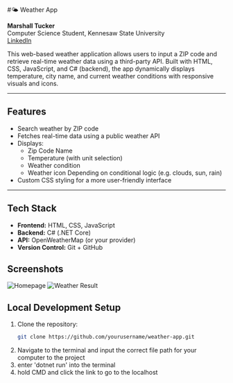 #🌤️ Weather App

**Marshall Tucker**  
Computer Science Student, Kennesaw State University  
[LinkedIn](https://www.linkedin.com/in/marshall-tucker)


This web-based weather application allows users to input a ZIP code and retrieve real-time weather data using a third-party API. Built with HTML, CSS, JavaScript, and C# (backend), the app dynamically displays temperature, city name, and current weather conditions with responsive visuals and icons.

---

## Features

- Search weather by ZIP code
- Fetches real-time data using a public weather API
- Displays:
  - Zip Code Name
  - Temperature (with unit selection)
  - Weather condition
  - Weather icon Depending on conditional logic (e.g. clouds, sun, rain)
- Custom CSS styling for a more user-friendly interface

---

## Tech Stack

- **Frontend:** HTML, CSS, JavaScript
- **Backend:** C# (.NET Core)
- **API:** OpenWeatherMap (or your provider)
- **Version Control:** Git + GitHub

## Screenshots
![Homepage](./screenshots/enter-zip-page.png)
![Weather Result](./screenshots/weather-result-page.png)

## Local Development Setup

1. Clone the repository:
   ```bash
   git clone https://github.com/yourusername/weather-app.git

2. Navigate to the terminal and input the correct file path for your computer to the project
3. enter 'dotnet run' into the terminal
4. hold CMD and click the link to go to the localhost
